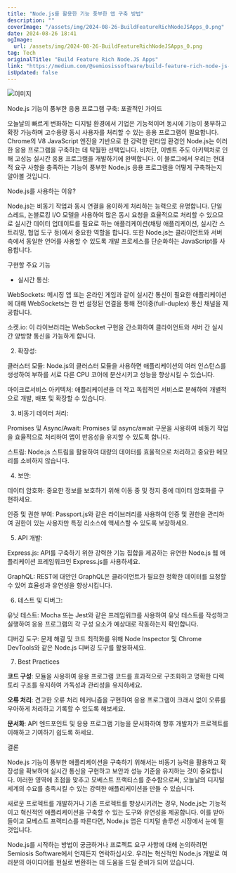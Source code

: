 ```yaml
---
title: "Node.js를 활용한 기능 풍부한 앱 구축 방법"
description: ""
coverImage: "/assets/img/2024-08-26-BuildFeatureRichNodeJSApps_0.png"
date: 2024-08-26 18:41
ogImage: 
  url: /assets/img/2024-08-26-BuildFeatureRichNodeJSApps_0.png
tag: Tech
originalTitle: "Build Feature Rich Node.JS Apps"
link: "https://medium.com/@semiosissoftware/build-feature-rich-node-js-apps-5667a4d85ac9"
isUpdated: false
---
```



![이미지](/assets/img/2024-08-26-BuildFeatureRichNodeJSApps_0.png)

Node.js 기능이 풍부한 응용 프로그램 구축: 포괄적인 가이드

오늘날의 빠르게 변화하는 디지털 환경에서 기업은 기능적이며 동시에 기능이 풍부하고 확장 가능하며 고수용량 동시 사용자를 처리할 수 있는 응용 프로그램이 필요합니다. Chrome의 V8 JavaScript 엔진을 기반으로 한 강력한 런타임 환경인 Node.js는 이러한 응용 프로그램을 구축하는 데 탁월한 선택입니다. 비차단, 이벤트 주도 아키텍처로 인해 고성능 실시간 응용 프로그램을 개발하기에 완벽합니다. 이 블로그에서 우리는 현대적 요구 사항을 충족하는 기능이 풍부한 Node.js 응용 프로그램을 어떻게 구축하는지 알아볼 것입니다.

Node.js를 사용하는 이유?

<div class="content-ad"></div>

Node.js는 비동기 작업과 동시 연결을 용이하게 처리하는 능력으로 유명합니다. 단일 스레드, 논블로킹 I/O 모델을 사용하여 많은 동시 요청을 효율적으로 처리할 수 있으므로 실시간 데이터 업데이트를 필요로 하는 애플리케이션(채팅 애플리케이션, 실시간 스트리밍, 협업 도구 등)에서 중요한 역할을 합니다. 또한 Node.js는 클라이언트와 서버 측에서 동일한 언어를 사용할 수 있도록 개발 프로세스를 단순화하는 JavaScript를 사용합니다.

구현할 주요 기능

- 실시간 통신:

WebSockets: 메시징 앱 또는 온라인 게임과 같이 실시간 통신이 필요한 애플리케이션에 대해 WebSockets는 한 번 설정된 연결을 통해 전이중(full-duplex) 통신 채널을 제공합니다.

<div class="content-ad"></div>

소켓.io: 이 라이브러리는 WebSocket 구현을 간소화하여 클라이언트와 서버 간 실시간 양방향 통신을 가능하게 합니다.

2. 확장성:

클러스터 모듈: Node.js의 클러스터 모듈을 사용하면 애플리케이션의 여러 인스턴스를 생성하여 부하를 서로 다른 CPU 코어에 분산시키고 성능을 향상시킬 수 있습니다.

마이크로서비스 아키텍처: 애플리케이션을 더 작고 독립적인 서비스로 분해하여 개별적으로 개발, 배포 및 확장할 수 있습니다.

<div class="content-ad"></div>

3. 비동기 데이터 처리:

Promises 및 Async/Await: Promises 및 async/await 구문을 사용하여 비동기 작업을 효율적으로 처리하여 앱이 반응성을 유지할 수 있도록 합니다.

스트림: Node.js 스트림을 활용하여 대량의 데이터를 효율적으로 처리하고 중요한 메모리를 소비하지 않습니다.

4. 보안:

<div class="content-ad"></div>

데이터 암호화: 중요한 정보를 보호하기 위해 이동 중 및 정지 중에 데이터 암호화를 구현하세요.

인증 및 권한 부여: Passport.js와 같은 라이브러리를 사용하여 인증 및 권한을 관리하여 권한이 있는 사용자만 특정 리소스에 액세스할 수 있도록 보장하세요.

5. API 개발:

Express.js: API를 구축하기 위한 강력한 기능 집합을 제공하는 유연한 Node.js 웹 애플리케이션 프레임워크인 Express.js를 사용하세요.

<div class="content-ad"></div>

GraphQL: REST에 대안인 GraphQL은 클라이언트가 필요한 정확한 데이터를 요청할 수 있어 효율성과 유연성을 향상시킵니다.

6. 테스트 및 디버그:

유닛 테스트: Mocha 또는 Jest와 같은 프레임워크를 사용하여 유닛 테스트를 작성하고 실행하여 응용 프로그램의 각 구성 요소가 예상대로 작동하는지 확인합니다.

디버깅 도구: 문제 해결 및 코드 최적화를 위해 Node Inspector 및 Chrome DevTools와 같은 Node.js 디버깅 도구를 활용하세요.

<div class="content-ad"></div>

7. Best Practices

**코드 구성**: 모듈을 사용하여 응용 프로그램 코드를 효과적으로 구조화하고 명확한 디렉토리 구조를 유지하여 가독성과 관리성을 유지하세요.

**오류 처리**: 견고한 오류 처리 메커니즘을 구현하여 응용 프로그램이 크래시 없이 오류를 우아하게 처리하고 기록할 수 있도록 해보세요.

**문서화**: API 엔드포인트 및 응용 프로그램 기능을 문서화하여 향후 개발자가 프로젝트를 이해하고 기여하기 쉽도록 하세요.

<div class="content-ad"></div>

결론

Node.js 기능이 풍부한 애플리케이션을 구축하기 위해서는 비동기 능력을 활용하고 확장성을 확보하며 실시간 통신을 구현하고 보안과 성능 기준을 유지하는 것이 중요합니다. 이러한 영역에 초점을 맞추고 모베스트 프랙티스를 준수함으로써, 오늘날의 디지털 세계의 수요를 충족시킬 수 있는 강력한 애플리케이션을 만들 수 있습니다.

새로운 프로젝트를 개발하거나 기존 프로젝트를 향상시키려는 경우, Node.js는 기능적이고 혁신적인 애플리케이션을 구축할 수 있는 도구와 유연성을 제공합니다. 이를 받아들이고 모베스트 프랙티스를 따른다면, Node.js 앱은 디지털 솔루션 시장에서 눈에 띌 것입니다.

Node.js를 시작하는 방법이 궁금하거나 프로젝트 요구 사항에 대해 논의하려면 Semiosis Software에서 언제든지 연락하십시오. 우리는 혁신적인 Node.js 개발로 여러분의 아이디어를 현실로 변환하는 데 도움을 드릴 준비가 되어 있습니다.
